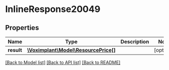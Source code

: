 # InlineResponse20049

## Properties
Name | Type | Description | Notes
------------ | ------------- | ------------- | -------------
**result** | [**\Voximplant\Model\ResourcePrice[]**](ResourcePrice.md) |  | [optional] 

[[Back to Model list]](../README.md#documentation-for-models) [[Back to API list]](../README.md#documentation-for-api-endpoints) [[Back to README]](../README.md)


